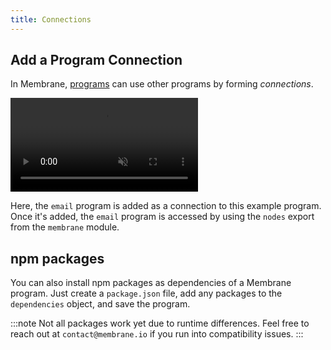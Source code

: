 ```yaml
---
title: Connections
---
```


## Add a Program Connection

In Membrane, [programs](/concepts/programs/) can use other programs by forming _connections_.

<video src="/cloud-assets/add-connection.mp4" muted autoplay controls></video>

Here, the `email` program is added as a connection to this example program. Once it's added, the `email` program is accessed by using the `nodes` export from the `membrane` module.

<!-- TODO: ## Add a Granular Dependency -->

## npm packages

You can also install npm packages as dependencies of a Membrane program. Just create a `package.json` file, add any packages to the `dependencies` object, and save the program.

:::note
Not all packages work yet due to runtime differences. Feel free to reach out at `contact@membrane.io` if you run into compatibility issues.
:::
